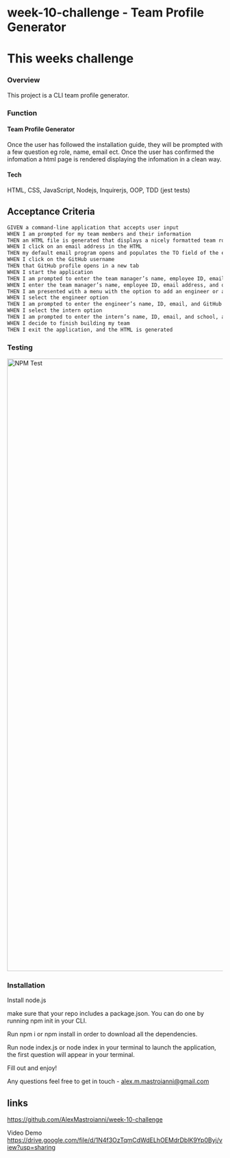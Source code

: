 # week-10-challenge - Team Profile Generator




# This weeks challenge

### Overview

This project is a CLI team profile generator.

### Function

#### Team Profile Generator

Once the user has followed the installation guide, they will be prompted with a few question eg role, name, email ect. Once the user has confirmed the infomation a html page is rendered displaying the infomation in a clean way.



#### Tech

HTML,
CSS,
JavaScript, Nodejs, 
Inquirerjs,
OOP,
TDD (jest tests)

## Acceptance Criteria

```md
GIVEN a command-line application that accepts user input
WHEN I am prompted for my team members and their information
THEN an HTML file is generated that displays a nicely formatted team roster based on user input
WHEN I click on an email address in the HTML
THEN my default email program opens and populates the TO field of the email with the address
WHEN I click on the GitHub username
THEN that GitHub profile opens in a new tab
WHEN I start the application
THEN I am prompted to enter the team manager’s name, employee ID, email address, and office number
WHEN I enter the team manager’s name, employee ID, email address, and office number
THEN I am presented with a menu with the option to add an engineer or an intern or to finish building my team
WHEN I select the engineer option
THEN I am prompted to enter the engineer’s name, ID, email, and GitHub username, and I am taken back to the menu
WHEN I select the intern option
THEN I am prompted to enter the intern’s name, ID, email, and school, and I am taken back to the menu
WHEN I decide to finish building my team
THEN I exit the application, and the HTML is generated
```

### Testing

<img width="1427" alt="NPM Test" src="https://user-images.githubusercontent.com/107826386/195032049-fea299c3-f537-4261-830e-5f17fa133d06.png">


### Installation


Install node.js

make sure that your repo includes a package.json. You can do one by running npm init in your CLI.

Run npm i or npm install in order to download all the dependencies. 

Run node index.js or node index in your terminal to launch the application, the first question will appear in your terminal.

Fill out and enjoy!

Any questions feel free to get in touch - alex.m.mastroianni@gmail.com



## links

https://github.com/AlexMastroianni/week-10-challenge

Video Demo
https://drive.google.com/file/d/1N4f3OzTqmCdWdELhOEMdrDblK9Yp0Byj/view?usp=sharing
